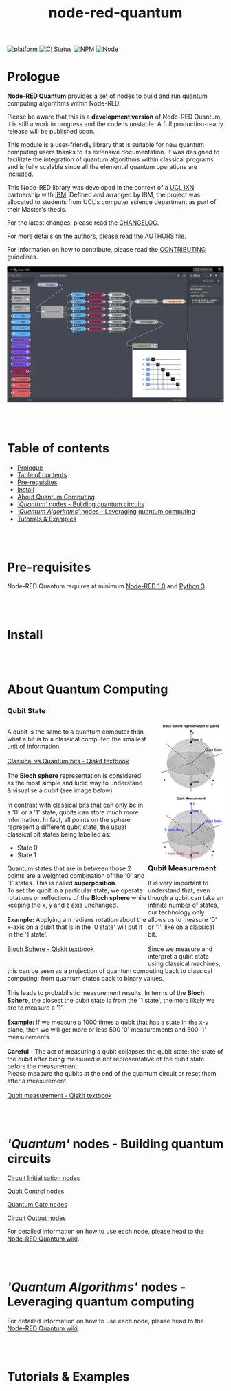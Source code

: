 <header><h1 style='font-size: 25pt'>node-red-quantum</h1></header>

[![platform](https://img.shields.io/badge/platform-Node--RED-red)](https://nodered.org)
[![CI Status](https://img.shields.io/github/workflow/status/louislefevre/node-red-contrib-quantum/Node.js%20CI)](https://github.com/louislefevre/node-red-contrib-quantum/actions/workflows/node.js.yml)
[![NPM](https://img.shields.io/npm/v/node-red-contrib-quantum)](https://www.npmjs.com/package/node-red-contrib-quantum)
[![Node](https://img.shields.io/node/v/node-red-contrib-quantum)](https://nodejs.org/en/)


# Prologue

**Node-RED Quantum** provides a set of nodes to build and run quantum computing algorithms within Node-RED.

Please be aware that this is a  **development version** of Node-RED Quantum, it is still a work in progress and the code is unstable. A full production-ready release will be published soon.

This module is a user-friendly library that is suitable for new quantum computing users thanks to its extensive documentation. It was designed to facilitate the integration of quantum algorithms within classical programs and is fully scalable since all the elemental quantum operations are included. 

This Node-RED library was developed in the context of a [UCL IXN](https://www.ucl.ac.uk/computer-science/collaborate/ucl-industry-exchange-network-ucl-ixn) partnership with [IBM](https://www.ibm.com/uk-en). Defined and arranged by IBM, the project was allocated to students from UCL's computer science department as part of their Master's thesis. 

For the latest changes, please read the [CHANGELOG](CHANGELOG.md).

For more details on the authors, please read the [AUTHORS](AUTHORS) file.

For information on how to contribute, please read the [CONTRIBUTING](CONTRIBUTING.md) guidelines.


![Quantum Circuit example](./resources/quantum-circuit-examples/quantum-random-number.png)

<br /><br />

# Table of contents
- [Prologue](#prologue)
- [Table of contents](#table-of-contents)
- [Pre-requisites](#pre-requisites)
- [Install](#install)
- [About Quantum Computing](#about-quantum-computing)
- [*'Quantum'* nodes - Building quantum circuits](#quantum-nodes---building-quantum-circuits)
- [*'Quantum Algorithms'* nodes - Leveraging quantum computing](#quantum-algorithms-nodes---leveraging-quantum-computing)
- [Tutorials & Examples](#tutorials--examples)

<br /><br />

# Pre-requisites
Node-RED Quantum requires at minimum [Node-RED 1.0](https://nodered.org) and [Python 3](https://www.python.org/).

<br /><br />

# Install



<br /><br />

# About Quantum Computing

<h3>Qubit State</h3>
<div style="width:65%; float:left;">
    <p>
        A qubit is the same to a quantum computer than what a bit is to a classical computer: the smallest unit of information.
        <br /><br />
        <a href="https://qiskit.org/textbook/ch-states/representing-qubit-states.html#statevectors"> Classical vs Quantum bits - Qiskit textbook</a>
        <br /><br />
        The <b>Bloch sphere</b> representation is considered as the most simple and ludic way to understand & visualise a qubit (see image below).
        <br /><br />
        In contrast with classical bits that can only be in a '0' or a '1' state, qubits can store much more information.
        In fact, all points on the sphere represent a different qubit state, the usual classical bit states being labelled as:
        <ul>
        <li>State 0</li>
        <li>State 1</li>
        </ul>
        Quantum states that are in between those 2 points are a weighted combination of the '0' and '1' states. This is called <b>superposition</b>. <br/>
        To set the qubit in a particular state, we operate rotations or reflections of the <b>Bloch sphere</b> while keeping the x, y and z axis unchanged.
        <br /><br />
        <b>Example:</b> Applying a &#960; radians rotation about the x-axis on a qubit that is in the '0 state' will put it in the '1 state'. 
        <br/><br/>
        <a href="https://qiskit.org/textbook/ch-states/representing-qubit-states.html#bloch-sphere-2">Bloch Sphere - Qiskit textbook</a>
    </p>
    <br />
</div>

<img style="width:30%; float:right; margin-left:5%;" src="./resources/quantum-computing/bloch-sphere.png" width="250px"/>

<h3>Qubit Measurement</h3>
<p>
    It is very important to understand that, even though a qubit can take an infinite number of states, our technology only allows us to measure '0' or '1', like on a classical bit.
    <br/><br/>
    Since we measure and interpret a qubit state using classical machines, this can be seen as a projection of quantum computing back to classical computing: from quantum states back to binary values.
    <br /><br />
    This leads to probabilistic measurement results.
    In terms of the <b>Bloch Sphere</b>, the closest the qubit state is from the '1 state', the more likely we are to measure a '1'.
    <br/><br/>
    <b>Example:</b> If we measure a 1000 times a qubit that has a state in the x-y plane, then we will get more or less 500 '0' measurements and 500 '1' measurements. 
    <br/><br/>
    <b>Careful -</b> The act of measuring a qubit collapses the qubit state: the state of the qubit after being measured 
    is not representative of the qubit state before the measurement.<br/>
    Please measure the qubits at the end of the quantum circuit or reset them after a measurement.
    <br /><br />
    <a href="https://qiskit.org/textbook/ch-states/representing-qubit-states.html#rules-measurement">Qubit measurement - Qiskit textbook</a>
</p>

<br /><br />

# *'Quantum'* nodes - Building quantum circuits


[Circuit Initialisation nodes](../../wiki/Circuit-Initialisation-Nodes)

[Qubit Control nodes](../../wiki/Qubit-Control-Nodes)

[Quantum Gate nodes](../../wiki/Quantum-Gate-Nodes)

[Circuit Output nodes](../../wiki/Circuit-Output-Nodes)

For detailed information on how to use each node, please head to the [Node-RED Quantum wiki](https://github.com/louislefevre/node-red-contrib-quantum/wiki).

<br /><br />

# *'Quantum Algorithms'* nodes - Leveraging quantum computing

For detailed information on how to use each node, please head to the [Node-RED Quantum wiki](https://github.com/louislefevre/node-red-contrib-quantum/wiki).

<br /><br />

# Tutorials & Examples

<br /><br />